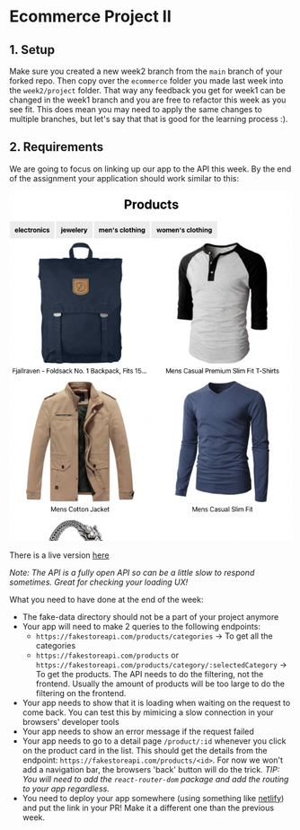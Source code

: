 # Ecommerce Project II

## 1. Setup

Make sure you created a new week2 branch from the `main` branch of your forked repo. Then copy over the `ecommerce` folder you made last week into the `week2/project` folder. That way any feedback you get for week1 can be changed in the week1 branch and you are free to refactor this week as you see fit. This does mean you may need to apply the same changes to multiple branches, but let's say that that is good for the learning process :).

## 2. Requirements

We are going to focus on linking up our app to the API this week. By the end of the assignment your application should work similar to this:

[![Week 2 Screenshot](../../assets/project/week2.png)](https://hyf-react-w2-example.netlify.app/)

There is a live version [here](https://hyf-react-w2-example.netlify.app/)

_Note: The API is a fully open API so can be a little slow to respond sometimes. Great for checking your loading UX!_

What you need to have done at the end of the week:

- The fake-data directory should not be a part of your project anymore
- Your app will need to make 2 queries to the following endpoints:
  - `https://fakestoreapi.com/products/categories` -> To get all the categories
  - `https://fakestoreapi.com/products` or `https://fakestoreapi.com/products/category/:selectedCategory` -> To get the products. The API needs to do the filtering, not the frontend. Usually the amount of products will be too large to do the filtering on the frontend.
- Your app needs to show that it is loading when waiting on the request to come back. You can test this by mimicing a slow connection in your browsers' developer tools
- Your app needs to show an error message if the request failed
- Your app needs to go to a detail page `/product/:id` whenever you click on the product card in the list. This should get the details from the endpoint: `https://fakestoreapi.com/products/<id>`. For now we won't add a navigation bar, the browsers 'back' button will do the trick. _TIP: You will need to add the `react-router-dom` package and add the routing to your app regardless._
- You need to deploy your app somewhere (using something like [netlify](https://www.netlify.com)) and put the link in your PR! Make it a different one than the previous week.
